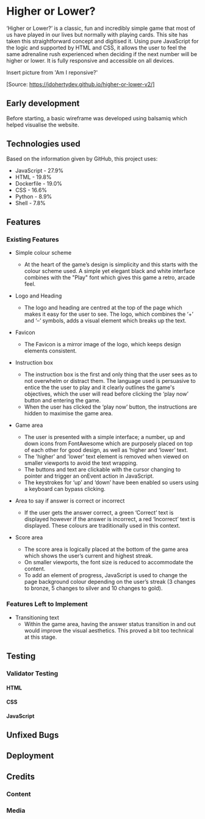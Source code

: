 # Higher or Lower?

‘Higher or Lower?’ is a classic, fun and incredibly simple game that most of us have played in our lives but  normally with playing cards. This site has taken this straightforward concept and digitised it. Using pure JavaScript for the logic and supported by HTML and CSS, it allows the user to feel the same adrenaline rush experienced when deciding if the next number will be higher or lower. It is fully responsive and accessible on all devices. 

Insert picture from 'Am I reponsive?'

[Source: https://jdohertydev.github.io/higher-or-lower-v2/]

## Early development

Before starting, a basic wireframe was developed using balsamiq which helped visualise the website.

## Technologies used

Based on the information given by GitHub, this project uses:

* JavaScript - 27.9% 
* HTML - 19.8%
* Dockerfile - 19.0% 
* CSS - 16.6% 
* Python - 8.9% 
* Shell - 7.8%

## Features

### Existing Features

* Simple colour scheme
    * At the heart of the game’s design is simplicity and this starts with the colour scheme used. A simple yet elegant black and white interface combines with the "Play" font which gives this game a retro, arcade feel. 

* Logo and Heading
    * The logo and heading are centred at the top of the page which makes it easy for the user to see. The logo, which combines the ‘+’ and ‘–‘ symbols, adds a visual element which breaks up the text. 

* Favicon
    * The Favicon is a mirror image of the logo, which keeps design elements consistent.

* Instruction box
    * The instruction box is the first and only thing that the user sees as to not overwhelm or distract them. The language used is persuasive to entice the the user to play and it clearly outlines the game's objectives, which the user will read before clicking the ‘play now’ button and entering the game.
    * When the user has clicked the ‘play now’ button, the instructions are hidden to maximise the game area.

* Game area
    * The user is presented with a simple interface; a number, up and down icons from FontAwesome which are purposely placed on top of each other for good design, as well as ‘higher and ‘lower’ text. 
    * The 'higher' and 'lower' text element is removed when viewed on smaller viewports to avoid the text wrapping.
    * The buttons and text are clickable with the cursor changing to pointer and trigger an onEvent action in JavaScript. 
    * The keystrokes for ‘up’ and ‘down’ have been enabled so users using a keyboard can bypass clicking.

* Area to say if answer is correct or incorrect
     * If the user gets the answer correct, a green ‘Correct’ text is displayed however if the answer is incorrect, a red ‘Incorrect’ text is displayed. These colours are traditionally used in this context.

* Score area
    * The score area is logically placed at the bottom of the game area which shows the user’s current and highest streak.
    * On smaller viewports, the font size is reduced to accommodate the content.
    * To add an element of progress, JavaScript is used to change the page background colour depending on the user’s streak (3 changes to bronze, 5 changes to silver and 10 changes to gold).


### Features Left to Implement
* Transitioning text
    * Within the game area, having the answer status transition in and out would improve the visual aesthetics. This proved a bit too technical at this stage.

## Testing

### Validator Testing
#### HTML
#### CSS
#### JavaScript

## Unfixed Bugs

## Deployment

## Credits

### Content
### Media


